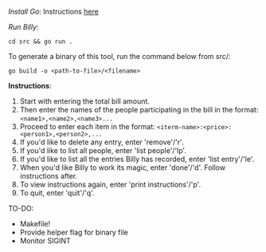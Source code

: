 *Install Go*: Instructions [here](https://golang.org/doc/install)

*Run Billy*:
```
cd src && go run .
```

To generate a binary of this tool, run the command below from src/:
```
go build -o <path-to-file>/<filename>
```

**Instructions**:
1. Start with entering the total bill amount.
2. Then enter the names of the people participating in the bill in the format: ```<name1>,<name2>,<name3>...```
3. Proceed to enter each item in the format: ```<iterm-name>:<price>:<person1>,<person2>,...```
4. If you'd like to delete any entry, enter 'remove'/'r'.
5. If you'd like to list all people, enter 'list people'/'lp'.
6. If you'd like to list all the entries Billy has recorded, enter 'list entry'/'le'.
7. When you'd like Billy to work its magic, enter 'done'/'d'. Follow instructions after.
8. To view instructions again, enter 'print instructions'/'p'.
9. To quit, enter 'quit'/'q'.

TO-DO:
- Makefile!
- Provide helper flag for binary file
- Monitor SIGINT
